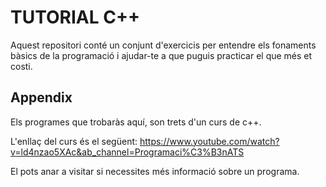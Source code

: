 # TUTORIAL C++

Aquest repositori conté un conjunt d'exercicis per entendre els fonaments bàsics de la programació i ajudar-te a que puguis practicar el que més et costi.


## Appendix

Els programes que trobaràs aquí, son trets d'un curs de c++.

L'enllaç del curs és el següent: https://www.youtube.com/watch?v=ld4nzao5XAc&ab_channel=Programaci%C3%B3nATS

El pots anar a visitar si necessites més informació sobre un programa.
